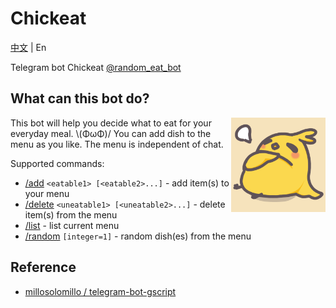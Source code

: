 # Chickeat

[中文](README.md) | En

Telegram bot Chickeat [@random_eat_bot](https://t.me/random_eat_bot)

## What can this bot do?

<img align="right" alt="机器人头像" width="30%" src="img/botpic.png">

This bot will help you decide what to eat for your everyday meal. \\(ΦωΦ)/ You can add dish to the menu as you like. The menu is independent of chat.

Supported commands:

- [/add](#) `<eatable1> [<eatable2>...]` - add item(s) to your menu
- [/delete](#) `<uneatable1> [<uneatable2>...]` - delete item(s) from the menu
- [/list](#) - list current menu
- [/random](#) `[integer=1]` - random dish(es) from the menu

## Reference

- [millosolomillo / telegram-bot-gscript](https://github.com/millosolomillo/telegram-bot-gscript)